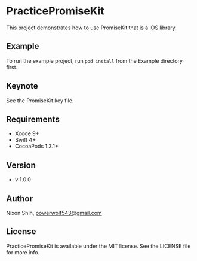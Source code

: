 # PracticePromiseKit

This project demonstrates how to use PromiseKit that is a iOS library.

## Example

To run the example project, run `pod install` from the Example directory first.

## Keynote

See the PromiseKit.key file.

## Requirements

- Xcode 9+
- Swift 4+
- CocoaPods 1.3.1+

## Version

- v 1.0.0

## Author

Nixon Shih, powerwolf543@gmail.com

## License

PracticePromiseKit is available under the MIT license. See the LICENSE file for more info.
